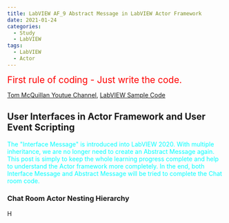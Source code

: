 ```yaml
---
title: LabVIEW AF_9 Abstract Message in LabVIEW Actor Framework
date: 2021-01-24
categories:
  - Study
  - LabVIEW
tags:
  - LabVIEW
  - Actor
---
```

<span style="color:red">
<span style="font-size: 150%">
First rule of coding - Just write the code. </span>
</span>

[Tom McQuillan Youtue Channel](https://www.youtube.com/watch?v=2k3ZDwJolbA&list=PLmF-6jvwRvVNFzBjzh4bQDjFbv6lShcth), [LabVIEW Sample Code](https://github.com/laserengineer/LabVIEW-Study.git)

## User Interfaces in Actor Framework and User Event Scripting

<span style="color: Cyan">The "Interface Message" is introduced into LabVIEW 2020. With multiple inheritance, we are no longer need to create an Abstract Message again. This post is simply to keep the whole learning progress complete and help to understand the Actor framework more completely. In the end, both Interface Message and Abstract Message will be tried to complete the Chat room code. </span>

### Chat Room Actor Nesting Hierarchy

H
